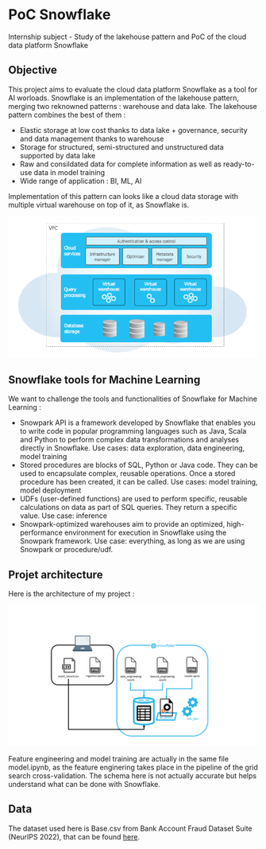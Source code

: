 # PoC Snowflake
Internship subject - Study of the lakehouse pattern and PoC of the cloud data platform Snowflake

## Objective

This project aims to evaluate the cloud data platform Snowflake as a tool for AI worloads. Snowflake is an implementation of the lakehouse pattern, merging two reknowned patterns : warehouse and data lake. The lakehouse pattern combines the best of them : 

- Elastic storage at low cost thanks to data lake + governance, security and data management thanks to warehouse
- Storage for structured, semi-structured and unstructured data supported by data lake
- Raw and consildated data for complete information as well as ready-to-use data in model training
- Wide range of application : BI, ML, AI

Implementation of this pattern can looks like a cloud data storage with multiple virtual warehouse on top of it, as Snowflake is.

![Snowflake architecture](Project/images/architecture-overview.png)

## Snowflake tools for Machine Learning

We want to challenge the tools and functionalities of Snowflake for Machine Learning : 
- Snowpark API is a framework developed by Snowflake that enables you to write code in popular programming languages such as Java, Scala and Python to perform complex data transformations and analyses directly in Snowflake. Use cases: data exploration, data engineering, model training
- Stored procedures are blocks of SQL, Python or Java code. They can be used to encapsulate complex, reusable operations. Once a stored procedure has been created, it can be called. Use cases: model training, model deployment
- UDFs (user-defined functions) are used to perform specific, reusable calculations on data as part of SQL queries. They return a specific value. Use case: inference
- Snowpark-optimized warehouses aim to provide an optimized, high-performance environment for execution in Snowflake using the Snowpark framework. Use case: everything, as long as we are using Snowpark or procedure/udf.

## Projet architecture 

Here is the architecture of my project : 

![Architecture of the project](Project/images/archi_snowflake.PNG)

Feature engineering and model training are actually in the same file model.ipynb, as the feature enginering takes place in the pipeline of the grid search cross-validation. The schema here is not actually accurate but helps understand what can be done with Snowflake.


## Data 

The dataset used here is Base.csv from Bank Account Fraud Dataset Suite (NeurIPS 2022), that can be found [here](https://www.kaggle.com/datasets/sgpjesus/bank-account-fraud-dataset-neurips-2022).
